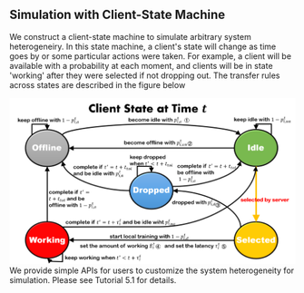 ## Simulation with Client-State Machine
We construct a client-state machine to simulate arbitrary system heterogeneiry. In 
this state machine, a client's state will change as time goes by or some particular 
actions were taken. For example, a client will be available with a probability at each 
moment, and clients will be in state 'working' after they were selected if not dropping out.
The transfer rules across states are described in the figure below

![client_state_machine](https://raw.githubusercontent.com/WwZzz/myfigs/master/overview_flgo_state.png)
We provide simple APIs for users to customize the system heterogeneity for simulation. Please see 
Tutorial 5.1 for details.
